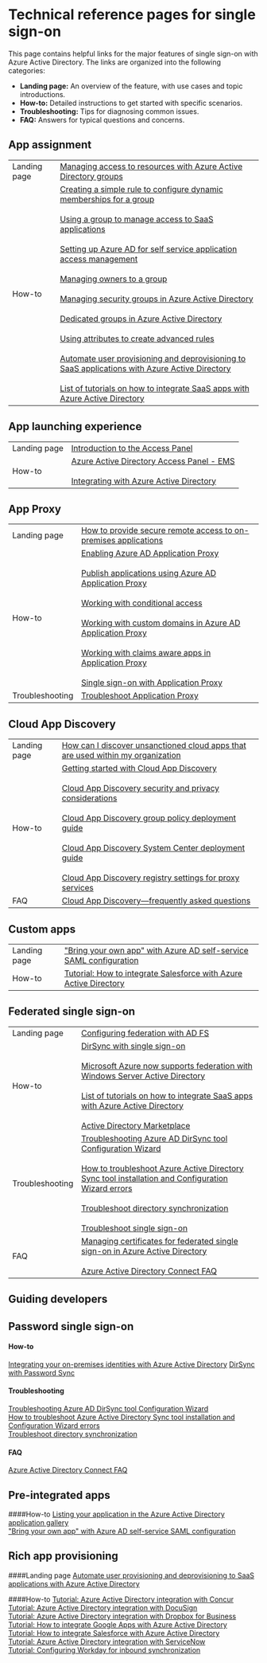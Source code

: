 <properties
   pageTitle="Technical reference pages for single sign-on | Microsoft Azure"
   description="Azure Active Directory single sign-on landing page, with technical reference links for how-to, troubleshooting, and FAQs"
   services="active-directory"
   documentationCenter=""
   authors="kgremban"
   manager="stevenpo"
   editor=""/>

<tags
   ms.service="active-directory"
   ms.devlang="na"
   ms.topic="article"
   ms.tgt_pltfrm="na"
   ms.workload="identity"
   ms.date="10/16/2015"
   ms.author="kgremban"/>

# Technical reference pages for single sign-on

This page contains helpful links for the major features of single sign-on with Azure Active Directory. The links are organized into the following categories:

- **Landing page:** An overview of the feature, with use cases and topic introductions.
- **How-to:** Detailed instructions to get started with specific scenarios.
- **Troubleshooting:** Tips for diagnosing common issues.
- **FAQ:** Answers for typical questions and concerns.  

## App assignment

|   |   |
| ------ | ------ |
| Landing page | [Managing access to resources with Azure Active Directory groups](active-directory-manage-groups.md) |
| How-to | [Creating a simple rule to configure dynamic memberships for a group](active-directory-accessmanagement-simplerulegroup.md) <br><br> [Using a group to manage access to SaaS applications](active-directory-accessmanagement-group-saasapps.md) <br><br> [Setting up Azure AD for self service application access management](active-directory-accessmanagement-self-service-group-management.md) <br><br> [Managing owners to a group](active-directory-accessmanagement-managing-group-owners.md) <br><br> [Managing security groups in Azure Active Directory](active-directory-accessmanagement-manage-groups.md) <br><br> [Dedicated groups in Azure Active Directory](active-directory-accessmanagement-dedicated-groups.md) <br><br> [Using attributes to create advanced rules](active-directory-accessmanagement-groups-with-advanced-rules.md) <br><br> [Automate user provisioning and deprovisioning to SaaS applications with Azure Active Directory](active-directory-saas-app-provisioning.md) <br><br> [List of tutorials on how to integrate SaaS apps with Azure Active Directory](active-directory-saas-tutorial-list.md) |

## App launching experience

|   |   |
| ------ | ------ |
| Landing page | [Introduction to the Access Panel](active-directory-saas-access-panel-introduction.md) |
| How-to | [Azure Active Directory Access Panel - EMS](http://blogs.msdn.com/b/haddy_el-haggan_blog/archive/2015/04/02/azure-active-directory-access-panel-ems.aspx) <br><br> [Integrating with Azure Active Directory](active-directory-how-to-integrate.md) |

## App Proxy

|   |   |
| ------ | ------ |
| Landing page | [How to provide secure remote access to on-premises applications](active-directory-application-proxy-get-started.md) |
| How-to | [Enabling Azure AD Application Proxy](active-directory-application-proxy-enable.md) <br><br> [Publish applications using Azure AD Application Proxy](active-directory-application-proxy-publish.md) <br><br> [Working with conditional access](active-directory-application-proxy-conditional-access.md) <br><br> [Working with custom domains in Azure AD Application Proxy](active-directory-application-proxy-custom-domains.md) <br><br> [Working with claims aware apps in Application Proxy](active-directory-application-proxy-claims-aware-apps.md) <br><br> [Single sign-on with Application Proxy](active-directory-application-proxy-sso-using-kcd.md) |
| Troubleshooting | [Troubleshoot Application Proxy](active-directory-application-proxy-troubleshoot.md) |

## Cloud App Discovery

|   |   |
| ------ | ------ |
| Landing page | [How can I discover unsanctioned cloud apps that are used within my organization](active-directory-cloudappdiscovery-whatis.md) |
| How-to | [Getting started with Cloud App Discovery](http://social.technet.microsoft.com/wiki/contents/articles/30962.getting-started-with-cloud-app-discovery.aspx) <br><br> [Cloud App Discovery security and privacy considerations](active-directory-cloudappdiscovery-security-and-privacy-considerations.md) <br><br> [Cloud App Discovery group policy deployment guide](http://social.technet.microsoft.com/wiki/contents/articles/30965.cloud-app-discovery-group-policy-deployment-guide.aspx) <br><br> [Cloud App Discovery System Center deployment guide](http://social.technet.microsoft.com/wiki/contents/articles/30968.cloud-app-discovery-system-center-deployment-guide.aspx) <br><br> [Cloud App Discovery registry settings for proxy services](active-directory-cloudappdiscovery-registry-settings-for-proxy-services.md) |
| FAQ | [Cloud App Discovery—frequently asked questions](http://social.technet.microsoft.com/wiki/contents/articles/24037.cloud-app-discovery-frequently-asked-questions.aspx) |

## Custom apps

|   |   |
| ------ | ------ |
| Landing page | ["Bring your own app" with Azure AD self-service SAML configuration](http://blogs.technet.com/b/ad/archive/2015/06/17/bring-your-own-app-with-azure-ad-self-service-saml-configuration-gt-now-in-preview.aspx) |
| How-to | [Tutorial: How to integrate Salesforce with Azure Active Directory](active-directory-saas-salesforce-tutorial.md) |

## Federated single sign-on

|   |   |
| ------ | ------ |
| Landing page |[Configuring federation with AD FS](active-directory-aadconnect-get-started-custom.md)
| How-to | [DirSync with single sign-on](https://msdn.microsoft.com/en-us/library/azure/dn441213.aspx) <br><br>[Microsoft Azure now supports federation with Windows Server Active Directory](https://azure.microsoft.com/en-us/blog/windows-azure-now-supports-federation-with-windows-server-active-directory/) <br><br> [List of tutorials on how to integrate SaaS apps with Azure Active Directory](active-directory-saas-tutorial-list.md) <br><br> [Active Directory Marketplace](https://azure.microsoft.com/en-us/marketplace/active-directory/) |
| Troubleshooting | [Troubleshooting Azure AD DirSync tool Configuration Wizard](http://social.technet.microsoft.com/wiki/contents/articles/19100.troubleshooting-azure-ad-dirsync-tool-configuration-wizard-failed-to-get-address-for-method-createidentityhandle2.aspx) <br><br> [How to troubleshoot Azure Active Directory Sync tool installation and Configuration Wizard errors](https://support.microsoft.com/en-us/kb/2684395) <br><br> [Troubleshoot directory synchronization](https://msdn.microsoft.com/en-us/library/azure/jj151787.aspx) <br><br> [Troubleshoot single sign-on](https://msdn.microsoft.com/en-us/library/azure/jj151834.aspx) |
| FAQ | [Managing certificates for federated single sign-on in Azure Active Directory](active-directory-sso-certs.md) <br><br>[Azure Active Directory Connect FAQ](active-directory-aadconnect-faq.md) |

## Guiding developers

## Password single sign-on

#### How-to
[Integrating your on-premises identities with Azure Active Directory](active-directory-aadconnect.md)
[DirSync with Password Sync](https://msdn.microsoft.com/en-us/library/azure/dn441214.aspx)

#### Troubleshooting
[Troubleshooting Azure AD DirSync tool Configuration Wizard](http://social.technet.microsoft.com/wiki/contents/articles/19100.troubleshooting-azure-ad-dirsync-tool-configuration-wizard-failed-to-get-address-for-method-createidentityhandle2.aspx)  
[How to troubleshoot Azure Active Directory Sync tool installation and Configuration Wizard errors](https://support.microsoft.com/en-us/kb/2684395)  
[Troubleshoot directory synchronization](https://msdn.microsoft.com/en-us/library/azure/jj151787.aspx)  

#### FAQ
[Azure Active Directory Connect FAQ](active-directory-aadconnect-faq.md)

## Pre-integrated apps

####How-to
[Listing your application in the Azure Active Directory application gallery](active-directory-app-gallery-listing.md)  
["Bring your own app" with Azure AD self-service SAML configuration](http://blogs.technet.com/b/ad/archive/2015/06/17/bring-your-own-app-with-azure-ad-self-service-saml-configuration-gt-now-in-preview.aspx)  

## Rich app provisioning

####Landing page
[Automate user provisioning and deprovisioning to SaaS applications with Azure Active Directory](active-directory-saas-app-provisioning.md)  

####How-to
[Tutorial: Azure Active Directory integration with Concur](active-directory-saas-concur-tutorial.md)  
[Tutorial: Azure Active Directory integration with DocuSign](active-directory-saas-docussign-tutorial.md)  
[Tutorial: Azure Active Directory integration with Dropbox for Business](active-directory-saas-dropboxforbusiness-tutorial.md)  
[Tutorial: How to integrate Google Apps with Azure Active Directory](active-directory-saas-google-apps-tutorial.md)  
[Tutorial: How to integrate Salesforce with Azure Active Directory](active-directory-saas-salesforce-tutorial.md)  
[Tutorial: Azure Active Directory integration with ServiceNow](active-directory-saas-servicenow-tutorial.md)  
[Tutorial: Configuring Workday for inbound synchronization](active-directory-saas-workday-inbound-tutorial.md)  
